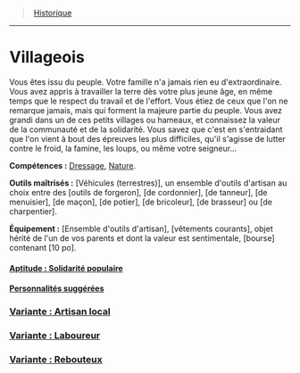 ﻿>  [Historique](hd_backgrounds.md)

---


# Villageois

Vous êtes issu du peuple. Votre famille n'a jamais rien eu d'extraordinaire. Vous avez appris à travailler la terre dès votre plus jeune âge, en même temps que le respect du travail et de l'effort. Vous étiez de ceux que l'on ne remarque jamais, mais qui forment la majeure partie du peuple. Vous avez grandi dans un de ces petits villages ou hameaux, et connaissez la valeur de la communauté et de la solidarité. Vous savez que c'est en s'entraidant que l'on vient à bout des épreuves les plus difficiles, qu'il s'agisse de lutter contre le froid, la famine, les loups, ou même votre seigneur…

**Compétences :** [Dressage](hd_abilities_wisdom_dressage.md), [Nature](hd_abilities_intelligence_nature.md).

**Outils maîtrisés :** [Véhicules (terrestres)], un ensemble d'outils d'artisan au choix entre des [outils de forgeron], [de cordonnier], [de tanneur], [de menuisier], [de maçon], [de potier], [de bricoleur], [de brasseur] ou [de charpentier].

**Équipement :** [Ensemble d'outils d'artisan], [vêtements courants], objet hérité de l'un de vos parents et dont la valeur est sentimentale, [bourse] contenant [10 po].



#### [Aptitude : Solidarité populaire](hd_background_villageois_aptitude_solidarite_populaire.md)



#### [Personnalités suggérées](hd_background_villageois_personnalites_suggerees.md)



### [Variante : Artisan local](hd_background_villageois_variante_artisan_local.md)



### [Variante : Laboureur](hd_background_villageois_variante_laboureur.md)



### [Variante : Rebouteux](hd_background_villageois_variante_rebouteux.md)

